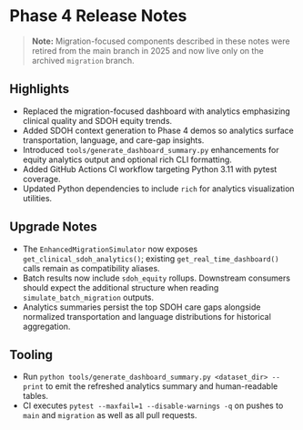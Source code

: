 # Phase 4 Release Notes

> **Note:** Migration-focused components described in these notes were retired from the main branch in 2025 and now live only on the archived `migration` branch.

## Highlights
- Replaced the migration-focused dashboard with analytics emphasizing clinical quality and SDOH equity trends.
- Added SDOH context generation to Phase 4 demos so analytics surface transportation, language, and care-gap insights.
- Introduced `tools/generate_dashboard_summary.py` enhancements for equity analytics output and optional rich CLI formatting.
- Added GitHub Actions CI workflow targeting Python 3.11 with pytest coverage.
- Updated Python dependencies to include `rich` for analytics visualization utilities.

## Upgrade Notes
- The `EnhancedMigrationSimulator` now exposes `get_clinical_sdoh_analytics()`; existing `get_real_time_dashboard()` calls remain as compatibility aliases.
- Batch results now include `sdoh_equity` rollups. Downstream consumers should expect the additional structure when reading `simulate_batch_migration` outputs.
- Analytics summaries persist the top SDOH care gaps alongside normalized transportation and language distributions for historical aggregation.

## Tooling
- Run `python tools/generate_dashboard_summary.py <dataset_dir> --print` to emit the refreshed analytics summary and human-readable tables.
- CI executes `pytest --maxfail=1 --disable-warnings -q` on pushes to `main` and `migration` as well as all pull requests.
